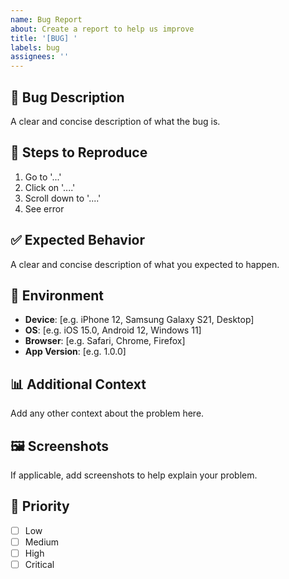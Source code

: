 ```yaml
---
name: Bug Report
about: Create a report to help us improve
title: '[BUG] '
labels: bug
assignees: ''
---
```


## 🐛 Bug Description

A clear and concise description of what the bug is.

## 🔄 Steps to Reproduce

1. Go to '...'
2. Click on '....'
3. Scroll down to '....'
4. See error

## ✅ Expected Behavior

A clear and concise description of what you expected to happen.

## 📱 Environment

- **Device**: [e.g. iPhone 12, Samsung Galaxy S21, Desktop]
- **OS**: [e.g. iOS 15.0, Android 12, Windows 11]
- **Browser**: [e.g. Safari, Chrome, Firefox]
- **App Version**: [e.g. 1.0.0]

## 📊 Additional Context

Add any other context about the problem here.

## 🖼️ Screenshots

If applicable, add screenshots to help explain your problem.

## 🎯 Priority

- [ ] Low
- [ ] Medium
- [ ] High
- [ ] Critical
